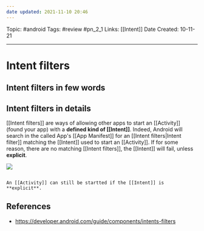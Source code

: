 ```yaml
---
date updated: 2021-11-10 20:46
---
```


Topic: #android
Tags: #review #pn_2_1
Links: [[Intent]]
Date Created: 10-11-21

---

# Intent filters

## Intent filters in few words

## Intent filters in details

[[Intent filters]] are ways of allowing other apps to start an [[Activity]] (found your app) with a **defined kind of [[Intent]]**.
Indeed, Android will search in the called App's [[App Manifest]] for an [[Intent filters|Intent filter]] matching the [[Intent]] used to start an [[Activity]].
If for some reason, there are no matching [[Intent filters]], the [[Intent]] will fail, unless **explicit**.

![](https://developer.android.com/images/components/intent-filters_2x.png)

```ad-note

An [[Activity]] can still be startted if the [[Intent]] is **explicit**.

```

## References

- <https://developer.android.com/guide/components/intents-filters>

